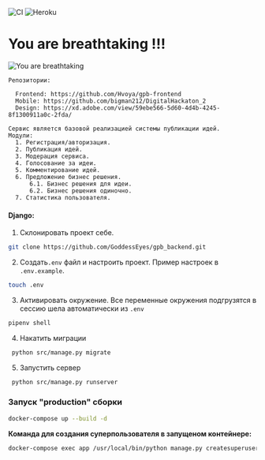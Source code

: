 ![CI](https://github.com/GoddessEyes/gpb_backend/workflows/CI/badge.svg)
![Heroku](https://heroku-badge.herokuapp.com/?app=heroku-badge)

# You are breathtaking !!!

![You are breathtaking](https://memepedia.ru/wp-content/uploads/2019/06/keanu-meme.jpg)

```text
Репозитории: 

  Frontend: https://github.com/Hvoya/gpb-frontend
  Mobile: https://github.com/bigman212/DigitalHackaton_2
  Design: https://xd.adobe.com/view/59ebe566-5d60-4d4b-4245-8f1300911a0c-2fda/
```

```text
Сервис является базовой реализацией системы публикации идей.
Модули:
  1. Регистрация/авторизация.
  2. Публикация идей.
  3. Модерация сервиса.
  4. Голосование за идеи.
  5. Комментирование идей.
  6. Предложение бизнес решения.
      6.1. Бизнес решения для идеи.
      6.2. Бизнес решения одиночно.
  7. Статистика пользователя.
```

#### Django:
1) Склонировать проект себе.
```bash
git clone https://github.com/GoddessEyes/gpb_backend.git
```
2) Создать`.env` файл и настроить проект. Пример настроек в `.env.example`.
```bash
touch .env
```
3) Активировать окружение.  Все переменные окружения подгрузятся в сессию шела автоматически из `.env`
```bash 
pipenv shell
```
4) Накатить миграции 
```bash
 python src/manage.py migrate
```
5) Запустить сервер 
```bash
 python src/manage.py runserver
```

### Запуск "production" сборки

```bash 
docker-compose up --build -d
```

__Команда для создания суперпользователя в запущеном контейнере:__

```bash
docker-compose exec app /usr/local/bin/python manage.py createsuperuser
```

